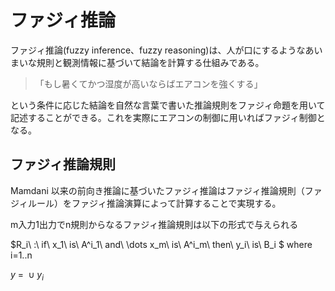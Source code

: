 # ファジィ推論

ファジィ推論(fuzzy inference、fuzzy reasoning)は、人が口にするようなあいまいな規則と観測情報に基づいて結論を計算する仕組みである。

>「もし暑くてかつ湿度が高いならばエアコンを強くする」

という条件に応じた結論を自然な言葉で書いた推論規則をファジィ命題を用いて記述することができる。これを実際にエアコンの制御に用いればファジィ制御となる。

## ファジィ推論規則
Mamdani 以来の前向き推論に基づいたファジィ推論はファジィ推論規則（ファジィルール）をファジィ推論演算によって計算することで実現する。

m入力1出力でn規則からなるファジィ推論規則は以下の形式で与えられる

$R_i\ :\ if\ x_1\ is\ A^i_1\ and\ \dots x_m\ is\ A^i_m\ then\ y_i\ is\ B_i $
where i=1..n

$y\ =\ \cup y_i$ 
